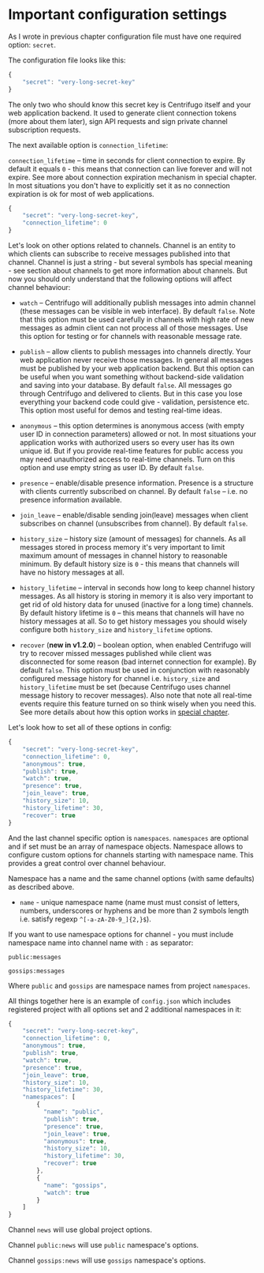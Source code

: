 # Important configuration settings

As I wrote in previous chapter configuration file must have one required option: `secret`.

The configuration file looks like this:

```javascript
{
    "secret": "very-long-secret-key"
}
```

The only two who should know this secret key is Centrifugo itself and your web application
backend. It used to generate client connection tokens (more about them later), sign API
requests and sign private channel subscription requests.

The next available option is `connection_lifetime`:

`connection_lifetime` – time in seconds for client connection to expire. By default it
equals `0` - this means that connection can live forever and will not expire.
See more about connection expiration mechanism in special chapter. In most situations
you don't have to explicitly set it as no connection expiration is ok for most of
web applications.

```javascript
{
    "secret": "very-long-secret-key",
    "connection_lifetime": 0
}
```

Let's look on other options related to channels. Channel is an entity to which clients can subscribe
to receive messages published into that channel. Channel is just a string - but several symbols has
special meaning - see section about channels to get more information about channels. But now you should
only understand that the following options will affect channel behaviour:

* `watch` – Centrifugo will additionally publish messages into admin channel (these
    messages can be visible in web interface). By default `false`. Note that this option
    must be used carefully in channels with high rate of new messages as admin client
    can not process all of those messages. Use this option for testing or for channels
    with reasonable message rate.

* `publish` – allow clients to publish messages into channels directly. Your web application never
    receive those messages. In general all messages must be published by your web application backend.
    But this option can be useful when you want something without backend-side validation and saving
    into your database. By default `false`. All messages go through Centrifugo and delivered to clients.
    But in this case you lose everything your backend code could give - validation, persistence etc.
    This option most useful for demos and testing real-time ideas.

* `anonymous` – this option determines is anonymous access (with empty user ID in connection parameters)
    allowed or not. In most situations your application works with authorized users so every user
    has its own unique id. But if you provide real-time features for public access you may need
    unauthorized access to real-time channels. Turn on this option and use empty string as user ID.
    By default `false`.

* `presence` – enable/disable presence information. Presence is a structure with clients
    currently subscribed on channel. By default `false` – i.e. no presence information available.

* `join_leave` – enable/disable sending join(leave) messages when client subscribes on
    channel (unsubscribes from channel). By default `false`.

* `history_size` – history size (amount of messages) for channels. As all messages stored in process
    memory it's very important to limit maximum amount of messages in channel history to reasonable
    minimum. By default history size is `0` - this means that channels will have no history messages
    at all.

* `history_lifetime` – interval in seconds how long to keep channel history messages. As all
    history is storing in memory it is also very important to get rid of old history data
    for unused (inactive for a long time) channels. By default history lifetime is `0` – this
    means that channels will have no history messages at all. So to get history messages you
    should wisely configure both `history_size` and `history_lifetime` options.

* `recover` (**new in v1.2.0**) – boolean option, when enabled Centrifugo will try to recover
    missed messages published while client was disconnected for some reason (bad internet
    connection for example). By default `false`. This option must be used in conjunction with
    reasonably configured message history for channel i.e. `history_size` and `history_lifetime`
    must be set (because Centrifugo uses channel message history to recover messages). Also
    note that note all real-time events require this feature turned on so think wisely when
    you need this. See more details about how this option works in [special chapter](recover.md).

Let's look how to set all of these options in config:

```javascript
{
    "secret": "very-long-secret-key",
    "connection_lifetime": 0,
    "anonymous": true,
    "publish": true,
    "watch": true,
    "presence": true,
    "join_leave": true,
    "history_size": 10,
    "history_lifetime": 30,
    "recover": true
}
```

And the last channel specific option is `namespaces`. `namespaces` are optional and if set must
be an array of namespace objects. Namespace allows to configure custom options for channels starting with
namespace name. This provides a great control over channel behaviour.

Namespace has a name and the same channel options (with same defaults) as described above.

* `name` - unique namespace name (name must must consist of letters, numbers, underscores
    or hyphens and be more than 2 symbols length i.e. satisfy regexp `^[-a-zA-Z0-9_]{2,}$`).

If you want to use namespace options for channel - you must include namespace name into
channel name with `:` as separator:

`public:messages`

`gossips:messages`

Where `public` and `gossips` are namespace names from project `namespaces`.

All things together here is an example of `config.json` which includes registered
project with all options set and 2 additional namespaces in it:

```javascript
{
    "secret": "very-long-secret-key",
    "connection_lifetime": 0,
    "anonymous": true,
    "publish": true,
    "watch": true,
    "presence": true,
    "join_leave": true,
    "history_size": 10,
    "history_lifetime": 30,
    "namespaces": [
        {
          "name": "public",
          "publish": true,
          "presence": true,
          "join_leave": true,
          "anonymous": true,
          "history_size": 10,
          "history_lifetime": 30,
          "recover": true
        },
        {
          "name": "gossips",
          "watch": true
        }
    ]
}
```

Channel `news` will use global project options.

Channel `public:news` will use `public` namespace's options.

Channel `gossips:news` will use `gossips` namespace's options.
